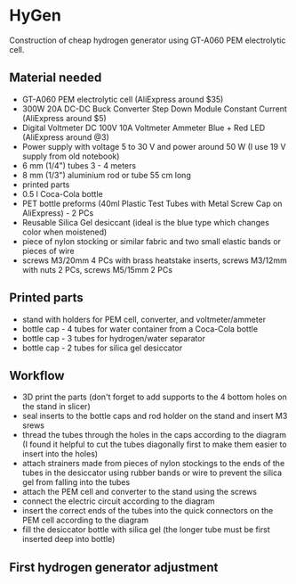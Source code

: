 # HyGen
Construction of cheap hydrogen generator using GT-A060 PEM electrolytic cell.

## Material needed 
- GT-A060 PEM electrolytic cell (AliExpress around $35)
- 300W 20A DC-DC Buck Converter Step Down Module Constant Current (AliExpress around $5)
- Digital Voltmeter DC 100V 10A Voltmeter Ammeter Blue + Red LED (AliExpress around @3)
- Power supply with voltage 5 to 30 V and power around 50 W (I use 19 V supply from old notebook)
- 6 mm (1/4") tubes 3 - 4 meters 
- 8 mm (1/3") aluminium rod or tube 55 cm long
- printed parts
- 0.5 l Coca-Cola bottle
- PET bottle preforms (40ml Plastic Test Tubes with Metal Screw Cap on AliExpress) - 2 PCs
- Reusable Silica Gel desiccant (ideal is the blue type which changes color when moistened) 
- piece of nylon stocking or similar fabric and two small elastic bands or pieces of wire
- screws M3/20mm 4 PCs with brass heatstake inserts, screws M3/12mm with nuts 2 PCs, screws M5/15mm 2 PCs

## Printed parts
- stand with holders for PEM cell, converter, and voltmeter/ammeter
- bottle cap - 4 tubes for water container from a Coca-Cola bottle
- bottle cap - 3 tubes for hydrogen/water separator
- bottle cap - 2 tubes for silica gel desiccator

## Workflow
- 3D print the parts (don't forget to add supports to the 4 bottom holes on the stand in slicer)
- seal inserts to the bottle caps and rod holder on the stand and insert M3 srews
- thread the tubes through the holes in the caps according to the diagram (I found it helpful to cut the tubes diagonally first to make them easier to insert into the holes)
- attach strainers made from pieces of nylon stockings to the ends of the tubes in the desiccator using rubber bands or wire to prevent the silica gel from falling into the tubes
- attach the PEM cell and converter to the stand using the screws
- connect the electric circuit according to the diagram
- insert the correct ends of the tubes into the quick connectors on the PEM cell according to the diagram
- fill the desiccator bottle with silica gel (the longer tube must be first inserted deep into bottle)

## First hydrogen generator adjustment